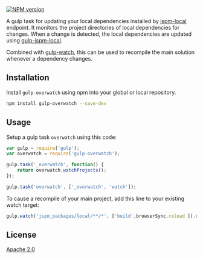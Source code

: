 [![NPM version][npm-image]][npm-url]

A gulp task for updating your local dependencies installed by [jspm-local](https://github.com/Netatwork-de/jspm-local) endpoint.
It monitors the project directories of local dependencies for changes. When a change is detected, the local dependencies are updated using [gulp-jspm-local](https://github.com/Netatwork-de/gulp-jspm-local).

Combined with [gulp-watch](https://www.npmjs.com/package/gulp-watch), this can be used to recompile the main solution whenever a dependency changes.

## Installation

Install `gulp-overwatch` using npm into your global or local repository.

```bash
npm install gulp-overwatch --save-dev
```
## Usage

Setup a gulp task `overwatch` using this code:

```js
var gulp = require('gulp');
var overwatch = require('gulp-overwatch');

gulp.task('_overwatch', function() {
	return overwatch.watchProjects();
});

gulp.task('overwatch', ['_overwatch', 'watch']);
```

To cause a recompile of your main project, add this line to your existing watch target:
```js
gulp.watch('jspm_packages/local/**/*', ['build',browserSync.reload ]).on('change', reportChange);
```

## License

[Apache 2.0](/LICENSE)

[npm-url]: https://npmjs.org/package/gulp-overwatch
[npm-image]: http://img.shields.io/npm/v/gulp-overwatch.svg
